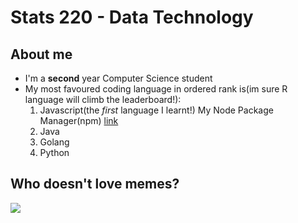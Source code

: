 # Stats 220 - Data Technology
## About me
* I'm a **second** year Computer Science student
* My most favoured coding language in ordered rank is(im sure R language will climb the leaderboard!):
  1. Javascript(the *first* language I learnt!) My Node Package Manager(npm) [link](https:/www.npmjs.com/settings/jeffthedev/packages)
  2. Java
  3. Golang
  4. Python

## Who doesn't love memes?
![](https://media1.tenor.com/m/rgJleMzUa8MAAAAC/bailes.gif)
